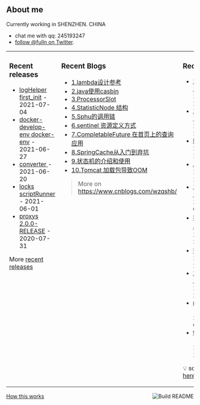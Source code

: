 ## About me

Currently working in SHENZHEN. CHINA 
 - chat me with qq: 245193247
 - [follow @fulln on Twitter](https://twitter.com/fulln16).
<table><tr><td valign="top">
 
 
### Recent releases

<!-- recent_releases starts -->
* [logHelper first_init](https://github.com/fulln/logHelper/releases/tag/1.0.0) - 2021-07-04
* [docker-develop-env docker-env](https://github.com/fulln/docker-develop-env/releases/tag/1.0.0) - 2021-06-27
* [converter ](https://github.com/fulln/converter/releases/tag/1.0.0) - 2021-06-20
* [locks scriptRunner](https://github.com/fulln/locks/releases/tag/scriptRunner) - 2021-06-01
* [proxys 2.0.0-RELEASE](https://github.com/fulln/proxys/releases/tag/2.0.0) - 2020-07-31
<!-- recent_releases ends -->

More [recent releases](https://github.com/fulln/fulln/blob/master/releases.md)

</td><td valign="top">
  
### Recent Blogs

<!-- recent_blogs starts -->
<ul>
<li>
<a href="https://www.cnblogs.com/wzqshb/p/16987548.html">1.lambda设计参考</a>
</li>
<li>
<a href="https://www.cnblogs.com/wzqshb/p/16787675.html">2.java使用casbin</a>
</li>
<li>
<a href="https://www.cnblogs.com/wzqshb/p/16595799.html">3.ProcessorSlot</a>
</li>
<li>
<a href="https://www.cnblogs.com/wzqshb/p/16585826.html">4.StatisticNode 结构</a>
</li>
<li>
<a href="https://www.cnblogs.com/wzqshb/p/16585817.html">5.Sphu的调用链</a>
</li>
<li>
<a href="https://www.cnblogs.com/wzqshb/p/16585811.html">6.sentinel 资源定义方式</a>
</li>
<li>
<a href="https://www.cnblogs.com/wzqshb/p/16529826.html">7.CompletableFuture 在首页上的查询应用</a>
</li>
<li>
<a href="https://www.cnblogs.com/wzqshb/p/16276966.html">8.SpringCache从入门到弃坑</a>
</li>
<li>
<a href="https://www.cnblogs.com/wzqshb/p/15716161.html">9.状态机的介绍和使用</a>
</li>
<li>
<a href="https://www.cnblogs.com/wzqshb/p/15684005.html">10.Tomcat 加载包导致OOM</a>
</li>
</ul>
<!-- recent_blogs ends -->
 
> More on <a>https://www.cnblogs.com/wzqshb/ </a>
 
</td><td valign="top"> 

### Recent TIL
 
<!-- recent_TIL starts -->
* [2023-04-18](https://github.com/fulln/TIL/blob/master/daily/2023-04/2023-04-18.md) - 2023/4/18 21:55:57
* [2023-04-17](https://github.com/fulln/TIL/blob/master/daily/2023-04/2023-04-17.md) - 2023/4/17 23:12:05
* [README](https://github.com/fulln/TIL/blob/master/README.md) - 2023/4/17 23:15:41
* [二分查找](https://github.com/fulln/TIL/blob/master/lib/geektime/%E6%95%B0%E6%8D%AE%E7%BB%93%E6%9E%84%E4%B8%8E%E7%AE%97%E6%B3%95/%E4%BA%8C%E5%88%86%E6%9F%A5%E6%89%BE.md) - 2023/4/17 23:10:38
* [2023-04-16](https://github.com/fulln/TIL/blob/master/daily/2023-04/2023-04-16.md) - 2023/4/17 00:03:30
* [我听见这世界缤纷](https://github.com/fulln/TIL/blob/master/weread/%E4%BA%BA%E7%89%A9%E4%BC%A0%E8%AE%B0/%E6%88%91%E5%90%AC%E8%A7%81%E8%BF%99%E4%B8%96%E7%95%8C%E7%BC%A4%E7%BA%B7.md) - 2023/4/16 22:41:14
* [排序优化](https://github.com/fulln/TIL/blob/master/lib/geektime/%E6%95%B0%E6%8D%AE%E7%BB%93%E6%9E%84%E4%B8%8E%E7%AE%97%E6%B3%95/%E6%8E%92%E5%BA%8F%E4%BC%98%E5%8C%96.md) - 2023/4/16 22:29:51
* [2023-04-15](https://github.com/fulln/TIL/blob/master/daily/2023-04/2023-04-15.md) - 2023/4/15 22:49:24
* [recentFiles](https://github.com/fulln/TIL/blob/master/module/recentFiles.md) - 2023/4/14 00:12:16
* [todayWrite](https://github.com/fulln/TIL/blob/master/module/todayWrite.md) - 2023/3/27 22:41:45
<!-- recent_TIL ends -->
 
:bulb: scaryp from [here](https://github.com/fulln/TIL)
 
</td></tr></table>
<a href="https://github.com/fulln/fulln/actions"><img src="https://github.com/fulln/fulln/workflows/Build%20README.md/badge.svg" align="right" alt="Build README"></a> <a href="https://simonwillison.net/2020/Jul/10/self-updating-profile-readme/">How this works</a>
